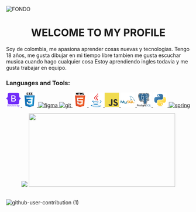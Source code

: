 ![FONDO](https://github.com/user-attachments/assets/cb4dccf4-264c-4b4e-9ce0-1f9d5a8488d0)<div>

<div align="center"> <h1> WELCOME TO MY PROFILE</h1></div>


Soy de colombia, me apasiona aprender cosas nuevas y tecnologias.
Tengo 18 años, me gusta dibujar en mi tiempo libre tambien me gusta escuchar musica cuando hago cualquier cosa
Estoy aprendiendo ingles todavia y me gusta trabajar en equipo.


<p align="left">
</p>

<h3 align="left">Languages and Tools:</h3>


<p align="left"> <a href="https://getbootstrap.com" target="_blank" rel="noreferrer"> <img src="https://raw.githubusercontent.com/devicons/devicon/master/icons/bootstrap/bootstrap-plain-wordmark.svg" alt="bootstrap" width="40" height="40"/> </a> <a href="https://www.w3schools.com/css/" target="_blank" rel="noreferrer"> <img src="https://raw.githubusercontent.com/devicons/devicon/master/icons/css3/css3-original-wordmark.svg" alt="css3" width="40" height="40"/> </a> <a href="https://www.figma.com/" target="_blank" rel="noreferrer"> <img src="https://www.vectorlogo.zone/logos/figma/figma-icon.svg" alt="figma" width="40" height="40"/> </a> <a href="https://git-scm.com/" target="_blank" rel="noreferrer"> <img src="https://www.vectorlogo.zone/logos/git-scm/git-scm-icon.svg" alt="git" width="40" height="40"/> </a> <a href="https://www.w3.org/html/" target="_blank" rel="noreferrer"> <img src="https://raw.githubusercontent.com/devicons/devicon/master/icons/html5/html5-original-wordmark.svg" alt="html5" width="40" height="40"/> </a> <a href="https://www.java.com" target="_blank" rel="noreferrer"> <img src="https://raw.githubusercontent.com/devicons/devicon/master/icons/java/java-original.svg" alt="java" width="40" height="40"/> </a> <a href="https://developer.mozilla.org/en-US/docs/Web/JavaScript" target="_blank" rel="noreferrer"> <img src="https://raw.githubusercontent.com/devicons/devicon/master/icons/javascript/javascript-original.svg" alt="javascript" width="40" height="40"/> </a> <a href="https://www.mysql.com/" target="_blank" rel="noreferrer"> <img src="https://raw.githubusercontent.com/devicons/devicon/master/icons/mysql/mysql-original-wordmark.svg" alt="mysql" width="40" height="40"/> </a> <a href="https://www.postgresql.org" target="_blank" rel="noreferrer"> <img src="https://raw.githubusercontent.com/devicons/devicon/master/icons/postgresql/postgresql-original-wordmark.svg" alt="postgresql" width="40" height="40"/> </a> <a href="https://www.python.org" target="_blank" rel="noreferrer"> <img src="https://raw.githubusercontent.com/devicons/devicon/master/icons/python/python-original.svg" alt="python" width="40" height="40"/> </a> <a href="https://spring.io/" target="_blank" rel="noreferrer"> <img src="https://www.vectorlogo.zone/logos/springio/springio-icon.svg" alt="spring" width="40" height="40"/> </a> </p>



<div align="center" >
<picture>
  <source
    srcset="https://github-readme-stats.vercel.app/api?username=yurleyBG&show_icons=true&theme=radical"
    media="(prefers-color-scheme: dark)"
  />
  <source
    srcset="https://github-readme-stats.vercel.app/api?username=yurleyBG&show_icons=true"
    media="(prefers-color-dark: ), (prefers-color-scheme: no-preference)"
  />
  <img   src="https://github-readme-stats.vercel.app/api?username=yurleyBG&show_icons=true" />
</picture>
   <img width="400" height="200" src="https://github-readme-stats.vercel.app/api/top-langs/?username=yurleyBG&size_weight=0.0005&count_weight=0.3&layout=compact&theme=radical">
   <br>
   <img src="https://komarev.com/ghpvc/?username=yurleyBG&style=for-the-badge&color=blueviolet" alt=""/>
</div>

![github-user-contribution (1)](https://github.com/user-attachments/assets/65a7df97-0b41-49f1-9dc6-d5469c9283b3)
